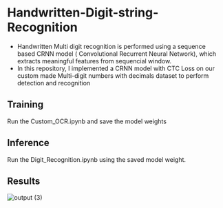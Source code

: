 # Handwritten-Digit-string-Recognition

- Handwritten Multi digit recognition is performed using a sequence based CRNN model ( Convolutional Recurrent Neural Network), which extracts meaningful features from sequencial window.
- In this repository, I implemented a CRNN model with CTC Loss on our custom made Multi-digit numbers with decimals dataset to perform detection and recognition

## Training ##

Run the Custom_OCR.ipynb and save the model weights

## Inference ## 

Run the Digit_Recognition.ipynb using the saved model weight. 

## Results ## 
![output (3)](https://github.com/Mukil07/Handwritten-Digit-string-Recognition/assets/98142757/f7c19b2a-df65-4930-aa4e-b708edcf7fa2)
